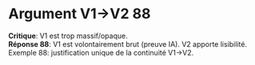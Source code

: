 # Argument V1→V2 88
**Critique**: V1 est trop massif/opaque.  
**Réponse 88**: V1 est volontairement brut (preuve IA). V2 apporte lisibilité.  
Exemple 88: justification unique de la continuité V1→V2.
